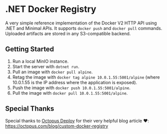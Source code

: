 # .NET Docker Registry

A very simple reference implementation of the Docker V2 HTTP API using .NET and Minimal APIs.
It supports `docker push` and `docker pull` commands.
Uploaded artifacts are stored in any S3-compatible backend.

## Getting Started

1. Run a local MinIO instance.
2. Start the server with `dotnet run`.
3. Pull an image with `docker pull alpine`.
4. Retag the image with `docker tag alpine 10.0.1.55:5001/alpine` (where 10.0.1.55 is the IP address where the application is exposed).
5. Push the image with `docker push 10.0.1.55:5001/alpine`.
6. Pull the image with `docker pull 10.0.1.55:5001/alpine`.

## Special Thanks

Special thanks to [Octopus Deploy](https://octopus.com) for their very helpful blog article ❤️:  
https://octopus.com/blog/custom-docker-registry
